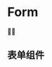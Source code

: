 <script setup>
  import demo from '../../src/examples/Form.vue'
</script>
# Form

:triangular_flag_on_post::100:

## 表单组件
